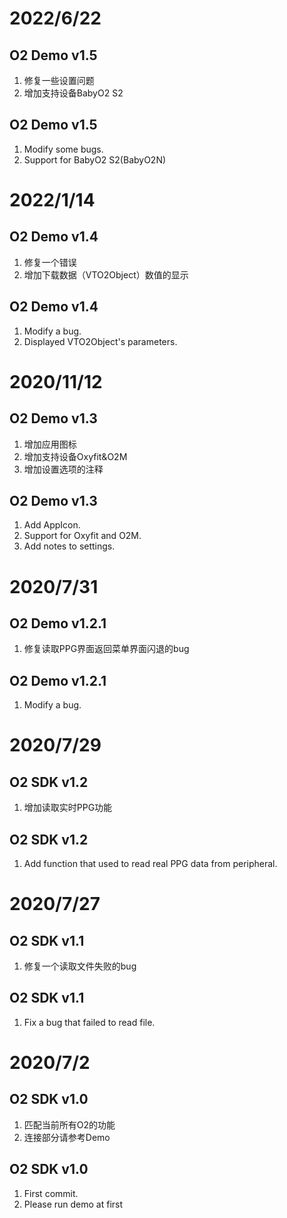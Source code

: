 # 2022/6/22
## O2 Demo v1.5
1. 修复一些设置问题
2. 增加支持设备BabyO2 S2

## O2 Demo v1.5
1. Modify some bugs.
2. Support for BabyO2 S2(BabyO2N)

# 2022/1/14
## O2 Demo v1.4
1. 修复一个错误
2. 增加下载数据（VTO2Object）数值的显示

## O2 Demo v1.4
1. Modify a bug.
2. Displayed VTO2Object's parameters.

# 2020/11/12
## O2 Demo v1.3
1. 增加应用图标
2. 增加支持设备Oxyfit&O2M
3. 增加设置选项的注释

## O2 Demo v1.3
1. Add AppIcon.
2. Support for Oxyfit and O2M.
3. Add notes to settings.

# 2020/7/31
## O2 Demo v1.2.1
1. 修复读取PPG界面返回菜单界面闪退的bug

## O2 Demo v1.2.1
1. Modify a bug.

# 2020/7/29
## O2 SDK v1.2
1. 增加读取实时PPG功能

## O2 SDK v1.2
1. Add function that used to read real PPG data from peripheral.

# 2020/7/27
## O2 SDK v1.1
1. 修复一个读取文件失败的bug

## O2 SDK v1.1
1. Fix a bug that failed to read file. 

# 2020/7/2
## O2 SDK v1.0
1. 匹配当前所有O2的功能
2. 连接部分请参考Demo

## O2 SDK v1.0
1. First commit.
2. Please run demo at first
